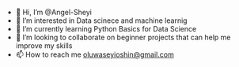 - 👋 Hi, I’m @Angel-Sheyi
- 👀 I’m interested in Data scinece and machine learnig
- 🌱 I’m currently learning Python Basics for Data Science
- 💞️ I’m looking to collaborate on beginner projects that can help me improve my skills
- 📫 How to reach me oluwaseyioshin@gmail.com

<!---
Angel-Sheyi/Angel-Sheyi is a ✨ special ✨ repository because its `README.md` (this file) appears on your GitHub profile.
You can click the Preview link to take a look at your changes.
--->
